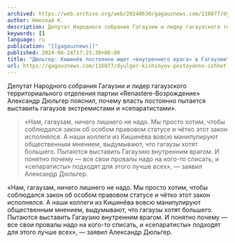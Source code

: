 ```yaml
---
archived: https://web.archive.org/web/20240630/gagauznews.com/116077/dyulger-kishinyov-postoyanno-ishhet-vnutrennego-vraga-v-gagauzii.html
author: Николай К.
description: Депутат Народного cобрания Гагаузии и лидер гагаузского территориального отделения партии «Renastere-Возрождение» Александр Дюльгер пояснил, почему власть постоянно пытается выставить гагаузов экстремистами и «сепаратистами». «Нам, гагаузам, ничего лишнего не надо. Мы просто хотим, чтобы соблюдался закон об особом правовом статусе и чётко этот закон исполнялся. А наши коллеги из Кишинёва вовсю манипулируют общественным мнением, выдумывают, что гагаузы хотят большего. Пытаются выставить Гагаузию внутренним врагом. И понятно почему — все свои провалы надо на кого-то списать, и «сепаратисты» подходят для этого лучше всех», — заявил Александр Дюльгер.
keywords: []
language: ru
publication: "[[gagauznews]]"
published: 2024-06-24T17:25:38+00:00
title: "Дюльгер: Кишинёв постоянно ищет «внутреннего врага» в Гагаузии"
url: https://gagauznews.com/116077/dyulger-kishinyov-postoyanno-ishhet-vnutrennego-vraga-v-gagauzii.html
---
```


Депутат Народного cобрания Гагаузии и лидер гагаузского территориального отделения партии «Renastere-Возрождение» Александр Дюльгер пояснил, почему власть постоянно пытается выставить гагаузов экстремистами и «сепаратистами».

> «Нам, гагаузам, ничего лишнего не надо. Мы просто хотим, чтобы соблюдался закон об особом правовом статусе и чётко этот закон исполнялся. А наши коллеги из Кишинёва вовсю манипулируют общественным мнением, выдумывают, что гагаузы хотят большего. Пытаются выставить Гагаузию внутренним врагом. И понятно почему — все свои провалы надо на кого-то списать, и «сепаратисты» подходят для этого лучше всех», — заявил Александр Дюльгер.

«Нам, гагаузам, ничего лишнего не надо. Мы просто хотим, чтобы соблюдался закон об особом правовом статусе и чётко этот закон исполнялся. А наши коллеги из Кишинёва вовсю манипулируют общественным мнением, выдумывают, что гагаузы хотят большего. Пытаются выставить Гагаузию внутренним врагом. И понятно почему — все свои провалы надо на кого-то списать, и «сепаратисты» подходят для этого лучше всех», — заявил Александр Дюльгер.